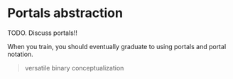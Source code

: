 # Portals abstraction

TODO. Discuss portals!!

When you train, you should eventually graduate to using portals and portal notation.

> versatile binary conceptualization

